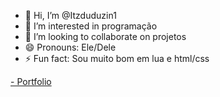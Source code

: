 - 👋 Hi, I’m @Itzduduzin1
 - 👀 I’m interested in programação
 - 💞️ I’m looking to collaborate on projetos
 - 😄 Pronouns: Ele/Dele
 - ⚡ Fun fact: Sou muito bom em lua e html/css
 
 <!---
 Itzduduzin1/Itzduduzin1 is a ✨ special ✨ repository because its `README.md` (this file) appears on your GitHub profile.
 You can click the Preview link to take a look at your changes.
 --->
 <table>
   <a href="https://itzduduzin1.github.io/ducalofc-portfolio">- Portfolio</a>
